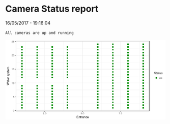 Camera Status report
================
16/05/2017 - 19:16:04

    All cameras are up and running

![](camreport_files/figure-markdown_github/unnamed-chunk-2-1.png)
